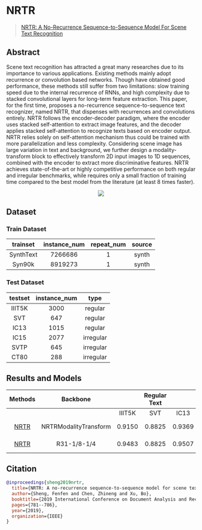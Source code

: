 # NRTR

> [NRTR: A No-Recurrence Sequence-to-Sequence Model For Scene Text Recognition](https://arxiv.org/abs/1806.00926)

<!-- [ALGORITHM] -->

## Abstract

Scene text recognition has attracted a great many researches due to its importance to various applications. Existing methods mainly adopt recurrence or convolution based networks. Though have obtained good performance, these methods still suffer from two limitations: slow training speed due to the internal recurrence of RNNs, and high complexity due to stacked convolutional layers for long-term feature extraction. This paper, for the first time, proposes a no-recurrence sequence-to-sequence text recognizer, named NRTR, that dispenses with recurrences and convolutions entirely. NRTR follows the encoder-decoder paradigm, where the encoder uses stacked self-attention to extract image features, and the decoder applies stacked self-attention to recognize texts based on encoder output. NRTR relies solely on self-attention mechanism thus could be trained with more parallelization and less complexity. Considering scene image has large variation in text and background, we further design a modality-transform block to effectively transform 2D input images to 1D sequences, combined with the encoder to extract more discriminative features. NRTR achieves state-of-the-art or highly competitive performance on both regular and irregular benchmarks, while requires only a small fraction of training time compared to the best model from the literature (at least 8 times faster).

<div align=center>
<img src="https://user-images.githubusercontent.com/22607038/142797203-d9df6c35-868f-4848-8261-c286751fd342.png"/>
</div>

## Dataset

### Train Dataset

| trainset  | instance_num | repeat_num | source |
| :-------: | :----------: | :--------: | :----: |
| SynthText |   7266686    |     1      | synth  |
|  Syn90k   |   8919273    |     1      | synth  |

### Test Dataset

| testset | instance_num |   type    |
| :-----: | :----------: | :-------: |
| IIIT5K  |     3000     |  regular  |
|   SVT   |     647      |  regular  |
|  IC13   |     1015     |  regular  |
|  IC15   |     2077     | irregular |
|  SVTP   |     645      | irregular |
|  CT80   |     288      | irregular |

## Results and Models

|                               Methods                               |       Backbone        |        | Regular Text |        |     |        | Irregular Text |        |         download         |
| :-----------------------------------------------------------------: | :-------------------: | :----: | :----------: | :----: | :-: | :----: | :------------: | :----: | :----------------------: |
|                                                                     |                       | IIIT5K |     SVT      |  IC13  |     |  IC15  |      SVTP      |  CT80  |                          |
| [NRTR](/configs/textrecog/nrtr/nrtr_modality-transform_6e_st_mj.py) | NRTRModalityTransform | 0.9150 |    0.8825    | 0.9369 |     | 0.7232 |     0.7783     | 0.7500 | [model](<>) \| [log](<>) |
| [NRTR](/configs/textrecog/nrtr/nrtr_resnet31-1by8-1by4_6e_st_mj.py) |      R31-1/8-1/4      | 0.9483 |    0.8825    | 0.9507 |     | 0.7559 |     0.8016     | 0.8889 | [model](<>) \| [log](<>) |

## Citation

```bibtex
@inproceedings{sheng2019nrtr,
  title={NRTR: A no-recurrence sequence-to-sequence model for scene text recognition},
  author={Sheng, Fenfen and Chen, Zhineng and Xu, Bo},
  booktitle={2019 International Conference on Document Analysis and Recognition (ICDAR)},
  pages={781--786},
  year={2019},
  organization={IEEE}
}
```
